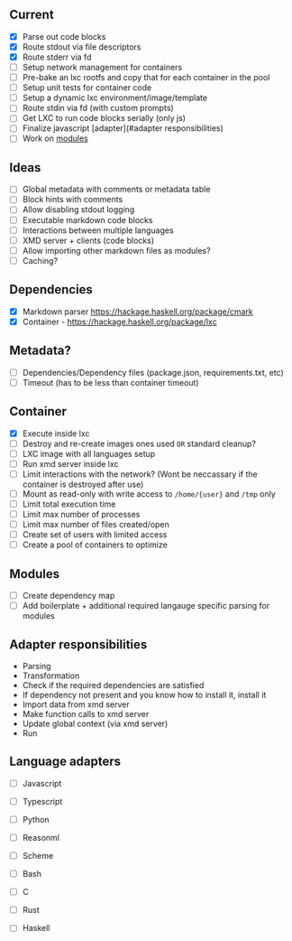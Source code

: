 ## Current
  - [X] Parse out code blocks
  - [X] Route stdout via file descriptors
  - [X] Route stderr via fd
  - [ ] Setup network management for containers
  - [ ] Pre-bake an lxc rootfs and copy that for each container in the pool
  - [ ] Setup unit tests for container code
  - [ ] Setup a dynamic lxc environment/image/template
  - [ ] Route stdin via fd (with custom prompts)
  - [ ] Get LXC to run code blocks serially (only js)
  - [ ] Finalize javascript [adapter](#adapter responsibilities)
  - [ ] Work on [modules](#modules)

## Ideas
  - [ ] Global metadata with comments or metadata table
  - [ ] Block hints with comments
  - [ ] Allow disabling stdout logging
  - [ ] Executable markdown code blocks
  - [ ] Interactions between multiple languages
  - [ ] XMD server + clients (code blocks)
  - [ ] Allow importing other markdown files as modules?
  - [ ] Caching?

## Dependencies
  - [X] Markdown parser https://hackage.haskell.org/package/cmark
  - [X] Container - https://hackage.haskell.org/package/lxc

## Metadata?
  - [ ] Dependencies/Dependency files (package.json, requirements.txt, etc)
  - [ ] Timeout (has to be less than container timeout)

## Container
  - [X] Execute inside lxc
  - [ ] Destroy and re-create images ones used `OR` standard cleanup?
  - [ ] LXC image with all languages setup
  - [ ] Run xmd server inside lxc
  - [ ] Limit interactions with the network? (Wont be neccassary if the container is destroyed after use)
  - [ ] Mount as read-only with write access to `/home/{user}` and `/tmp` only
  - [ ] Limit total execution time
  - [ ] Limit max number of processes
  - [ ] Limit max number of files created/open
  - [ ] Create set of users with limited access
  - [ ] Create a pool of containers to optimize

## Modules
  - [ ] Create dependency map
  - [ ] Add boilerplate + additional required langauge specific parsing for modules

## Adapter responsibilities
  - Parsing
  - Transformation
  - Check if the required dependencies are satisfied
  - If dependency not present and you know how to install it, install it
  - Import data from xmd server
  - Make function calls to xmd server
  - Update global context (via xmd server)
  - Run

## Language adapters
  - [ ] Javascript
  - [ ] Typescript
  - [ ] Python
  - [ ] Reasonml
  - [ ] Scheme
  - [ ] Bash
  - [ ] C
  - [ ] Rust
  - [ ] Haskell

